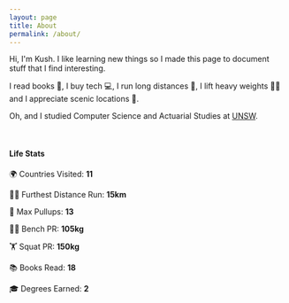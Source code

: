 ```yaml
---
layout: page
title: About
permalink: /about/
---
```


Hi, I'm Kush. I like learning new things so I made this page to document stuff that I find interesting. 

I read books 📖, I buy tech 💻, I run long distances 💨, I lift heavy weights 🏋🏽 and I appreciate scenic locations 👀.

Oh, and I studied Computer Science and Actuarial Studies at [UNSW](https://www.unsw.edu.au/). 

<br>

#### Life Stats

🌍 Countries Visited: 
**11**

🏃‍♂️ Furthest Distance Run:
**15km**


💪 Max Pullups:
**13**


🏋️‍♂️ Bench PR:
**105kg**


🏋️ Squat PR:
**150kg**


📚 Books Read:
**18**


🎓 Degrees Earned:
**2**
